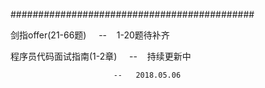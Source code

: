
############################################

剑指offer(21-66题)     --    1-20题待补齐

程序员代码面试指南(1-2章)     --    持续更新中

                           --   2018.05.06
